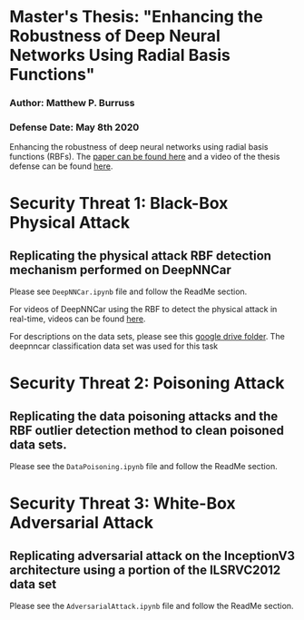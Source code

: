 # Master's Thesis: "Enhancing the Robustness of Deep Neural Networks Using Radial Basis Functions"
### Author: Matthew P. Burruss
### Defense Date: May 8th 2020

Enhancing the robustness of deep neural networks using radial basis functions (RBFs). The [paper can be found here](https://www.linkedin.com/posts/matthew-burruss-6034a2126_masters-thesis-activity-6646062841801555968-RWdl) and a video of the thesis defense can be found [here](https://drive.google.com/drive/folders/10Ek4SH2mBVL-M8pUb7pH-dT_qGDcblDs).

# Security Threat 1: Black-Box Physical Attack
## Replicating the physical attack RBF detection mechanism performed on DeepNNCar
Please see ```DeepNNCar.ipynb``` file and follow the ReadMe section.

For videos of DeepNNCar using the RBF to detect the physical attack in real-time, videos can be found [here](https://drive.google.com/drive/folders/10Ek4SH2mBVL-M8pUb7pH-dT_qGDcblDs).

For descriptions on the data sets, please see this [google drive folder](https://drive.google.com/drive/folders/1fEWVY_rb2J0tkNtQ-605dRCMfXRpRwMF?usp=sharing). The deepnncar classification data set was used for this task


# Security Threat 2: Poisoning Attack
## Replicating the data poisoning attacks and the RBF outlier detection method to clean poisoned data sets.
Please see the ```DataPoisoning.ipynb``` file and follow the ReadMe section.

# Security Threat 3: White-Box Adversarial Attack
## Replicating adversarial attack on the InceptionV3 architecture using a portion of the ILSRVC2012 data set
Please see the ```AdversarialAttack.ipynb``` file and follow the ReadMe section.
